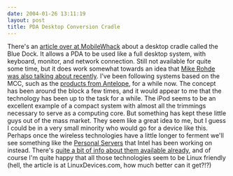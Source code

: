 ```yaml
---
date: 2004-01-26 13:11:19
layout: post
title: PDA Desktop Conversion Cradle
---
```


There's an [article over at MobileWhack](http://www.mobilewhack.com/pda/blue_dock.html) about a desktop cradle called the Blue Dock. It allows a PDA to be used like a full desktop system, with keyboard, monitor, and network connection. Still not available for quite some time, but it does work somewhat towards an idea that [Mike Rohde was also talking about recently](http://www.rohdesign.com/weblog/archives/000266.html). I've been following systems based on the MCC, such as the [products from Antelope](http://www.antelopetech.com/en/index.aspx), for a while now. The concept has been around the block a few times, and it would appear to me that the technology has been up to the task for a while. The iPod seems to be an excellent example of a compact system with almost all the trimmings necessary to serve as a computing core. But something has kept these little guys out of the mass market. They seem like a great idea to me, but I guess I could be in a very small minority who would go for a device like this. Perhaps once the wireless technologies have a little longer to ferment we'll see something like the [Personal Servers](http://www.eweek.com/article2/0,4149,1269604,00.asp) that Intel has been working on instead. There's [quite a bit of info about them available already](http://linuxdevices.com/articles/AT5772921353.html), and of course I'm quite happy that all those technologies seem to be Linux friendly (hell, the article is at LinuxDevices.com, how much better can it get?!?)
